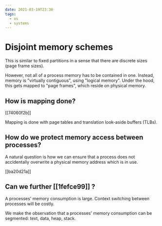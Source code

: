 ```yaml
---
date: 2021-03-19T23:38
tags: 
  - os
  - systems
---
```


# Disjoint memory schemes

  This is similar to fixed partitions in a sense that there are discrete sizes (page frame sizes).
  
  However, not all of a process memory has to be contained in one. Instead, memory is "virtually contiguous", using "logical memory". Under the hood, this gets mapped to "page frames", which reside on physical memory.
  
## How is mapping done? 

[[74060f2b]]
  
Mapping is done with page tables and translation look-aside buffers (TLBs).

## How do we protect memory access between processes?

  A natural question is how we can ensure that a process does not accidentally overwrite a physical memory address which is in use.

 [[ba20d21a]] 

## Can we further [[1fefce99]] ?

  A processes' memory consumption is large. Context switching between processes will be costly.

  We make the observation that a processes' memory consumption can be segmented: text, data, heap, stack.
  
